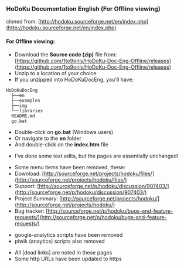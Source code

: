 ### HoDoKu Documentation English (For Offline viewing)

cloned from: [http://hodoku.sourceforge.net/en/index.php](http://hodoku.sourceforge.net/en/index.php)

#### For Offline viewing:

- Download the **Source code (zip)** file from: [https://github.com/1to9only/HoDoKu-Doc-Eng-Offline/releases](https://github.com/1to9only/HoDoKu-Doc-Eng-Offline/releases)
- Unzip to a location of your choice
- If you unzipped into HoDoKuDocEng, you'll have:
```
HoDoKuDocEng
  ├──en
  ├──examples
  ├──img
  └──libraries
  README.md
  go.bat
```
+ Double-click on **go.bat** (Windows users)
+ Or navigate to the **en** folder
+ And double-click on the **index.htm** file

* I've done some text edits, but the pages are essentially unchanged!

+ Some menu items have been removed, these:
+ Download: [http://sourceforge.net/projects/hodoku/files/](http://sourceforge.net/projects/hodoku/files/)
+ Support: [http://sourceforge.net/p/hodoku/discussion/907403/](http://sourceforge.net/p/hodoku/discussion/907403/)
+ Project Summary: [http://sourceforge.net/projects/hodoku/](http://sourceforge.net/projects/hodoku/)
+ Bug tracker: [http://sourceforge.net/p/hodoku/bugs-and-feature-requests/](http://sourceforge.net/p/hodoku/bugs-and-feature-requests/)

* google-analytics scripts have been removed
* piwik (anaytics) scripts also removed

- All [dead links] are noted in these pages
- Some http URLs have been updated to https

